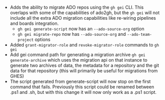 - Adds the ability to migrate ADO repos using the `gh gei` CLI. This overlaps with some of the capabilities of ado2gh, but the `gh gei` will not include all the extra ADO migration capabilities like re-wiring pipelines and boards integration.
    - `gh gei generate-script` now has an `--ado-source-org` option
    - `gh gei migrate-repo` now has `--ado-source-org` and `--ado-team-project` options
- Added `grant-migrator-role` and `revoke-migrator-role` commands to `gh gei`
- Add gei command path for generating a migration archive `gh gei generate-archive` which uses the migration api on that instance to generate two archives of data, the metadata for a repository and the git data for that repository (this will primarily be useful for migrations from GHES)
- The script generated from generate-script will now stop on the first command that fails. Previously this script could be renamed between .ps1 and .sh, but with this change it will now only work as a .ps1 script.
